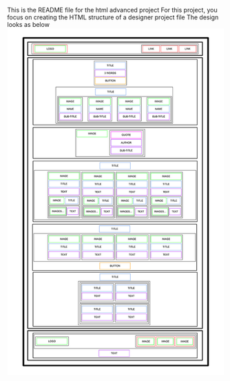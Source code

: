 This is the README file for the html advanced project
For this project, you focus on creating the HTML structure of a designer project file
The design looks as below 
![alt text](image.png)
